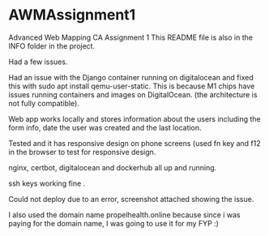 # AWMAssignment1
Advanced Web Mapping CA Assignment 1
This README file is also in the INFO folder in the project.

Had a few issues.

Had an issue with the Django container running on digitalocean and fixed this with sudo apt install qemu-user-static.
This is because M1 chips have issues running containers and images on DigitalOcean. (the architecture is not fully compatible).

Web app works locally and stores information about the users including the form info, date the user was created and the last location.

Tested and it has responsive design on phone screens (used fn key and f12 in the browser to test for responsive design.

nginx, certbot, digitalocean and dockerhub all up and running.

ssh keys working fine .

Could not deploy due to an error, screenshot attached showing the issue.

I also used the domain name propelhealth.online because since i was paying for the domain name, I was going to use it for my FYP :)
